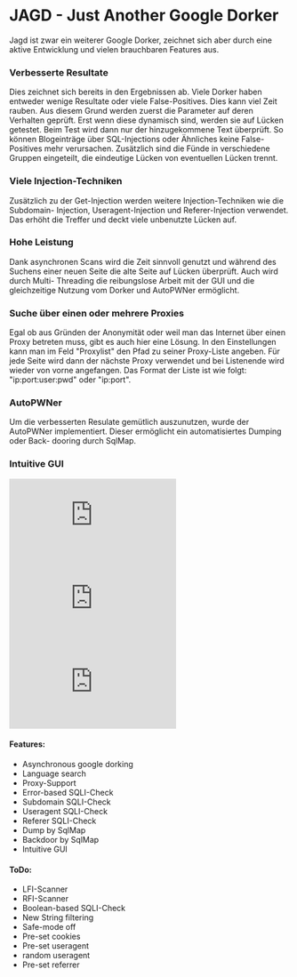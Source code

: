 ﻿# JAGD - Just Another Google Dorker

Jagd ist zwar ein weiterer Google Dorker, zeichnet sich aber durch eine aktive
Entwicklung und vielen brauchbaren Features aus.


### Verbesserte Resultate

Dies zeichnet sich bereits in den Ergebnissen ab. Viele Dorker haben entweder
wenige Resultate oder viele False-Positives. Dies kann viel Zeit rauben. Aus
diesem Grund werden zuerst die Parameter auf deren Verhalten geprüft. Erst wenn
diese dynamisch sind, werden sie auf Lücken getestet. Beim Test wird dann nur
der hinzugekommene Text überprüft. So können Blogeinträge über SQL-Injections
oder Ähnliches keine False-Positives mehr verursachen. Zusätzlich sind die Fünde
in verschiedene Gruppen eingeteilt, die eindeutige Lücken von eventuellen Lücken
trennt.


### Viele Injection-Techniken

Zusätzlich zu der Get-Injection werden weitere Injection-Techniken wie die Subdomain-
Injection, Useragent-Injection und Referer-Injection verwendet. Das erhöht die
Treffer und deckt viele unbenutzte Lücken auf.


### Hohe Leistung

Dank asynchronen Scans wird die Zeit sinnvoll genutzt und während des Suchens
einer neuen Seite die alte Seite auf Lücken überprüft. Auch wird durch Multi-
Threading die reibungslose Arbeit mit der GUI und die gleichzeitige Nutzung
vom Dorker und AutoPWNer ermöglicht.


### Suche über einen oder mehrere Proxies

Egal ob aus Gründen der Anonymität oder weil man das Internet über einen Proxy
betreten muss, gibt es auch hier eine Lösung. In den Einstellungen kann man im
Feld "Proxylist" den Pfad zu seiner Proxy-Liste angeben. Für jede Seite wird dann
der nächste Proxy verwendet und bei Listenende wird wieder von vorne angefangen.
Das Format der Liste ist wie folgt: "ip:port:user:pwd" oder "ip:port".


### AutoPWNer

Um die verbesserten Resulate gemütlich auszunutzen, wurde der AutoPWNer
implementiert. Dieser ermöglicht ein automatisiertes Dumping oder Back-
dooring durch SqlMap.


### Intuitive GUI

![Dorker](http://www1.xup.in/exec/ximg.php?fid=57425029)
![AutoPWN](http://www1.xup.in/exec/ximg.php?fid=86547005)
![Settings](http://www0.xup.in/exec/ximg.php?fid=12577735)



#### Features:
- Asynchronous google dorking
- Language search
- Proxy-Support
- Error-based SQLI-Check
- Subdomain SQLI-Check
- Useragent SQLI-Check
- Referer SQLI-Check
- Dump by SqlMap
- Backdoor by SqlMap
- Intuitive GUI




#### ToDo:
- LFI-Scanner
- RFI-Scanner
- Boolean-based SQLI-Check
- New String filtering
- Safe-mode off
- Pre-set cookies
- Pre-set useragent
- random useragent
- Pre-set referrer